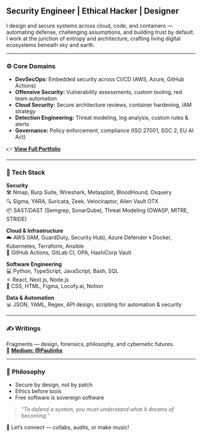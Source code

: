 ## Security Engineer | Ethical Hacker | Designer

I design and secure systems across cloud, code, and containers — automating defense, challenging assumptions, and building trust by default.  
I work at the junction of entropy and architecture, crafting living digital ecosystems beneath sky and earth.
  

---

### ⚙️ Core Domains

- **DevSecOps:** Embedded security across CI/CD (AWS, Azure, GitHub Actions)  
- **Offensive Security:** Vulnerability assessments, custom tooling, red team automation  
- **Cloud Security:** Secure architecture reviews, container hardening, IAM strategy  
- **Detection Engineering:** Threat modeling, log analysis, custom rules & alerts  
- **Governance:** Policy enforcement, compliance (ISO 27001, SOC 2, EU AI Act)

👉 [**View Full Portfolio**](https://gigantic-television-7bb.notion.site/Portfolio-1192d1dfab5680388422dac459a44b2d)

---

### 🧪 Tech Stack

**Security**  
🛠️ Nmap, Burp Suite, Wireshark, Metasploit, BloodHound, Osquery  
🔍 Sigma, YARA, Suricata, Zeek, Velociraptor, Alien Vault OTX  
📦 SAST/DAST (Semgrep, SonarQube), Threat Modeling (OWASP, MITRE, STRIDE)

**Cloud & Infrastructure**  
☁️ AWS (IAM, GuardDuty, Security Hub), Azure Defender
🌀 Docker, Kubernetes, Terraform, Ansible  
🔁 GitHub Actions, GitLab CI, OPA, HashiCorp Vault

**Software Engineering**  
💻 Python, TypeScript, JavaScript, Bash, SQL  
⚛️ React, Next.js, Node.js  
🎨 CSS, HTML, Figma, Locofy.ai, Notion

**Data & Automation**  
📊 JSON, YAML, Regex, API design, scripting for automation & security

---

### ✍️ Writings 

Fragments — design, forensics, philosophy, and cybernetic futures.  
📖 [**Medium: @Paulinhx**](https://medium.com/@Paulinhx)

---

### 🧭 Philosophy

- Secure by design, not by patch  
- Ethics before tools  
- Free software is sovereign software  

> *“To defend a system, you must understand what it dreams of becoming.”*

💬 Let’s connect — collabs, audits, or make music!



